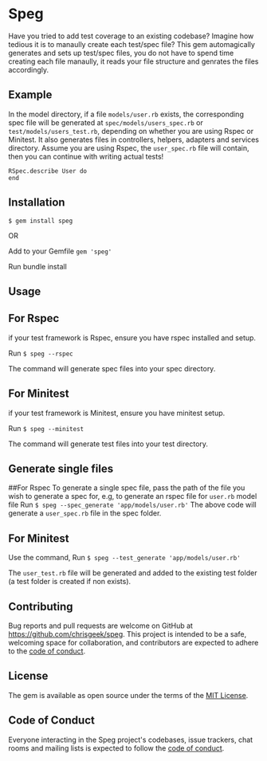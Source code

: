 # Speg
Have you tried to add test coverage to an existing codebase? Imagine how tedious it is to manaully create each test/spec file?
This gem automagically generates and sets up test/spec files, you do not have to spend time creating each file manaully, it reads your file structure and genrates the files accordingly.

## Example
In the model directory, if a file `models/user.rb` exists, the corresponding spec file will be generated at `spec/models/users_spec.rb` or `test/models/users_test.rb`, depending on whether you are using Rspec or Minitest. It also generates files in controllers, helpers, adapters and services directory.
Assume you are using Rspec, the `user_spec.rb` file will contain, then you can continue with writing actual tests!

```
RSpec.describe User do
end
```

## Installation

`$ gem install speg`

OR

Add to your Gemfile `gem 'speg'`

Run bundle install

## Usage

## For Rspec
if your test framework is Rspec, ensure you have rspec installed and setup.

Run `$ speg --rspec`

The command will generate spec files into your spec directory. 

## For Minitest
if your test framework is Minitest, ensure you have minitest setup.

Run `$ speg --minitest`

The command will generate test files into your test directory.

## Generate single files

##For Rspec
To generate a single spec file, pass the path of the file you wish to generate a spec for, e.g, to generate an rspec file for `user.rb` model file
Run `$ speg --spec_generate 'app/models/user.rb'`
The above code will generate a `user_spec.rb` file in the spec folder.

## For Minitest
Use the command,  Run
`$ speg --test_generate 'app/models/user.rb'`

The `user_test.rb` file will be generated and added to the existing test folder (a test folder is created if non exists).

## Contributing

Bug reports and pull requests are welcome on GitHub at https://github.com/chrisgeek/speg. This project is intended to be a safe, welcoming space for collaboration, and contributors are expected to adhere to the [code of conduct](https://github.com/chrisgeek/speg/blob/main/CODE_OF_CONDUCT.md).

## License

The gem is available as open source under the terms of the [MIT License](https://opensource.org/licenses/MIT).

## Code of Conduct

Everyone interacting in the Speg project's codebases, issue trackers, chat rooms and mailing lists is expected to follow the [code of conduct](https://github.com/chrisgeek/speg/blob/main/CODE_OF_CONDUCT.md).
